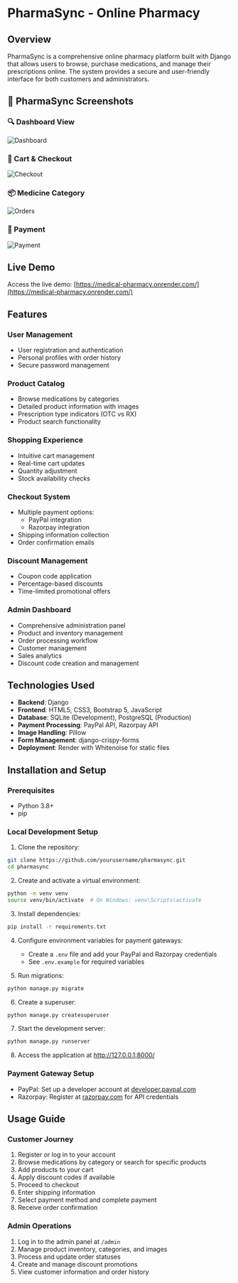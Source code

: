 # PharmaSync - Online Pharmacy

## Overview
PharmaSync is a comprehensive online pharmacy platform built with Django that allows users to browse, purchase medications, and manage their prescriptions online. The system provides a secure and user-friendly interface for both customers and administrators.

## 💊 PharmaSync Screenshots

### 🔍 Dashboard View
![Dashboard](https://i.postimg.cc/bYkr1n31/Screenshot-2025-04-26-at-1-48-51-PM.png)

### 🛒 Cart & Checkout
![Checkout](https://i.postimg.cc/dtF160xp/Screenshot-2025-04-26-at-1-51-41-PM.png)

### 📦 Medicine Category
![Orders](https://i.postimg.cc/Njf0hzYx/Screenshot-2025-04-26-at-1-49-36-PM.png)

### 🧾 Payment
![Payment](https://i.postimg.cc/9FBfnh3M/Screenshot-2025-04-26-at-1-52-24-PM.png)

## Live Demo
Access the live demo: [https://medical-pharmacy.onrender.com/](https://medical-pharmacy.onrender.com/)

## Features

### User Management
- User registration and authentication
- Personal profiles with order history
- Secure password management

### Product Catalog
- Browse medications by categories
- Detailed product information with images
- Prescription type indicators (OTC vs RX)
- Product search functionality

### Shopping Experience
- Intuitive cart management
- Real-time cart updates
- Quantity adjustment
- Stock availability checks

### Checkout System
- Multiple payment options:
  - PayPal integration
  - Razorpay integration
- Shipping information collection
- Order confirmation emails

### Discount Management
- Coupon code application
- Percentage-based discounts
- Time-limited promotional offers

### Admin Dashboard
- Comprehensive administration panel
- Product and inventory management
- Order processing workflow
- Customer management
- Sales analytics
- Discount code creation and management

## Technologies Used
- **Backend**: Django
- **Frontend**: HTML5, CSS3, Bootstrap 5, JavaScript
- **Database**: SQLite (Development), PostgreSQL (Production)
- **Payment Processing**: PayPal API, Razorpay API
- **Image Handling**: Pillow
- **Form Management**: django-crispy-forms
- **Deployment**: Render with Whitenoise for static files

## Installation and Setup

### Prerequisites
- Python 3.8+
- pip

### Local Development Setup
1. Clone the repository:
```bash
git clone https://github.com/yourusername/pharmasync.git
cd pharmasync
```

2. Create and activate a virtual environment:
```bash
python -m venv venv
source venv/bin/activate  # On Windows: venv\Scripts\activate
```

3. Install dependencies:
```bash
pip install -r requirements.txt
```

4. Configure environment variables for payment gateways:
   - Create a `.env` file and add your PayPal and Razorpay credentials
   - See `.env.example` for required variables

5. Run migrations:
```bash
python manage.py migrate
```

6. Create a superuser:
```bash
python manage.py createsuperuser
```

7. Start the development server:
```bash
python manage.py runserver
```

8. Access the application at http://127.0.0.1:8000/

### Payment Gateway Setup
- PayPal: Set up a developer account at [developer.paypal.com](https://developer.paypal.com)
- Razorpay: Register at [razorpay.com](https://razorpay.com) for API credentials

## Usage Guide

### Customer Journey
1. Register or log in to your account
2. Browse medications by category or search for specific products
3. Add products to your cart
4. Apply discount codes if available
5. Proceed to checkout
6. Enter shipping information
7. Select payment method and complete payment
8. Receive order confirmation

### Admin Operations
1. Log in to the admin panel at `/admin`
2. Manage product inventory, categories, and images
3. Process and update order statuses
4. Create and manage discount promotions
5. View customer information and order history

